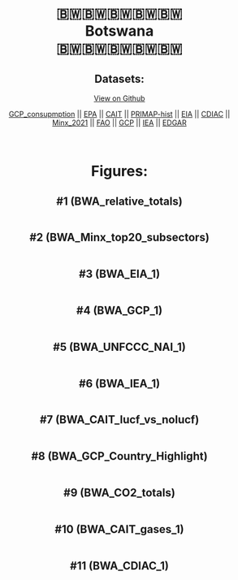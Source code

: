 
<center>
<h1 align="center">
🇧🇼🇧🇼🇧🇼🇧🇼🇧🇼
<br>
Botswana
<br>
🇧🇼🇧🇼🇧🇼🇧🇼🇧🇼
</h1>
<h2>Datasets:</h2>
<p><a href="https://github.com/dquintani/GreenhouseData/tree/master/country_data/BWA_Botswana/data">View on Github</a>
<br></p><p><a href="data/BWA_GCP_consupmption.csv">GCP_consupmption</a> || <a href="data/BWA_EPA.csv">EPA</a> || <a href="data/BWA_CAIT.csv">CAIT</a> || <a href="data/BWA_PRIMAP-hist.csv">PRIMAP-hist</a> || <a href="data/BWA_EIA.csv">EIA</a> || <a href="data/BWA_CDIAC.csv">CDIAC</a> || <a href="data/BWA_Minx_2021.csv">Minx_2021</a> || <a href="data/BWA_FAO.csv">FAO</a> || <a href="data/BWA_GCP.csv">GCP</a> || <a href="data/BWA_IEA.csv">IEA</a> || <a href="data/BWA_EDGAR.csv">EDGAR</a></p><p><br></p>
<h1>Figures:</h1><h2>#1 (BWA_relative_totals)</h2>
<p><img alt="" src="figures/BWA_relative_totals.png" /></p><h2>#2 (BWA_Minx_top20_subsectors)</h2>
<p><img alt="" src="figures/BWA_Minx_top20_subsectors.png" /></p><h2>#3 (BWA_EIA_1)</h2>
<p><img alt="" src="figures/BWA_EIA_1.png" /></p><h2>#4 (BWA_GCP_1)</h2>
<p><img alt="" src="figures/BWA_GCP_1.png" /></p><h2>#5 (BWA_UNFCCC_NAI_1)</h2>
<p><img alt="" src="figures/BWA_UNFCCC_NAI_1.png" /></p><h2>#6 (BWA_IEA_1)</h2>
<p><img alt="" src="figures/BWA_IEA_1.png" /></p><h2>#7 (BWA_CAIT_lucf_vs_nolucf)</h2>
<p><img alt="" src="figures/BWA_CAIT_lucf_vs_nolucf.png" /></p><h2>#8 (BWA_GCP_Country_Highlight)</h2>
<p><img alt="" src="figures/BWA_GCP_Country_Highlight.png" /></p><h2>#9 (BWA_CO2_totals)</h2>
<p><img alt="" src="figures/BWA_CO2_totals.png" /></p><h2>#10 (BWA_CAIT_gases_1)</h2>
<p><img alt="" src="figures/BWA_CAIT_gases_1.png" /></p><h2>#11 (BWA_CDIAC_1)</h2>
<p><img alt="" src="figures/BWA_CDIAC_1.png" /></p>